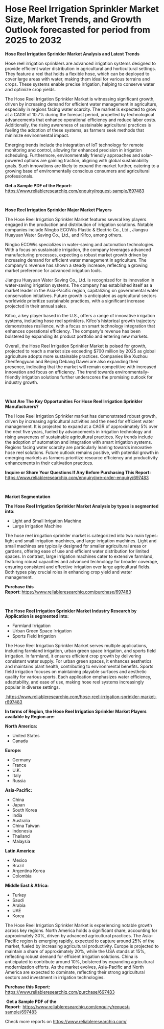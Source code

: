 <p><h1>Hose Reel Irrigation Sprinkler Market Size, Market Trends, and Growth Outlook forecasted for period from 2025 to 2032</h1></p><p><strong>Hose Reel Irrigation Sprinkler Market Analysis and Latest Trends</strong></p>
<p><p>Hose reel irrigation sprinklers are advanced irrigation systems designed to provide efficient water distribution in agricultural and horticultural settings. They feature a reel that holds a flexible hose, which can be deployed to cover large areas with water, making them ideal for various terrains and crops. These systems enable precise irrigation, helping to conserve water and optimize crop yields.</p><p>The Hose Reel Irrigation Sprinkler Market is witnessing significant growth, driven by increasing demand for efficient water management in agriculture, especially in regions facing water scarcity. The market is expected to grow at a CAGR of 10.7% during the forecast period, propelled by technological advancements that enhance operational efficiency and reduce labor costs. Additionally, the rising awareness of sustainable agricultural practices is fueling the adoption of these systems, as farmers seek methods that minimize environmental impact.</p><p>Emerging trends include the integration of IoT technology for remote monitoring and control, allowing for enhanced precision in irrigation scheduling. Furthermore, environmentally friendly approaches and solar-powered options are gaining traction, aligning with global sustainability goals. Such innovations are likely to expand the market further, catering to a growing base of environmentally conscious consumers and agricultural professionals.</p></p>
<p><strong>Get a Sample PDF of the Report:&nbsp;</strong> <a href="https://www.reliableresearchiq.com/enquiry/request-sample/697483?utm_campaign=3103&utm_medium=2&utm_source=Github&utm_content=ia&utm_term=23032025&utm_id=hose-reel-irrigation-sprinkler">https://www.reliableresearchiq.com/enquiry/request-sample/697483</a></p>
<p>&nbsp;</p>
<p><strong>Hose Reel Irrigation Sprinkler Major Market Players</strong></p>
<p><p>The Hose Reel Irrigation Sprinkler Market features several key players engaged in the production and distribution of irrigation solutions. Notable companies include Ningbo ECOWis Plastic & Electric Co., Ltd., Jiangsu Huayuan Water Saving Co., Ltd., and Kifco, among others.</p><p>Ningbo ECOWis specializes in water-saving and automation technologies. With a focus on sustainable irrigation, the company leverages advanced manufacturing processes, expecting a robust market growth driven by increasing demand for efficient water management in agriculture. The company's revenue has shown a steady increase, reflecting a growing market preference for advanced irrigation tools.</p><p>Jiangsu Huayuan Water Saving Co., Ltd. is recognized for its innovation in water-saving irrigation systems. The company has established itself as a market leader in the Asia-Pacific region, capitalizing on governmental water conservation initiatives. Future growth is anticipated as agricultural sectors worldwide prioritize sustainable practices, with a significant increase projected in their annual sales.</p><p>Kifco, a key player based in the U.S., offers a range of innovative irrigation systems, including hose reel sprinklers. Kifco's historical growth trajectory demonstrates resilience, with a focus on smart technology integration that enhances operational efficiency. The company's revenue has been bolstered by expanding its product portfolio and entering new markets.</p><p>Overall, the Hose Reel Irrigation Sprinkler Market is poised for growth, projected to reach a market size exceeding $700 million by 2025 as global agriculture adopts more sustainable practices. Companies like Xuzhou Zhenfengyuan and Beijing Debang Dawei are also expanding their presence, indicating that the market will remain competitive with increased innovation and focus on efficiency. The trend towards environmentally-friendly irrigation solutions further underscores the promising outlook for industry growth.</p></p>
<p>&nbsp;</p>
<p><strong>What Are The Key Opportunities For Hose Reel Irrigation Sprinkler Manufacturers?</strong></p>
<p><p>The Hose Reel Irrigation Sprinkler market has demonstrated robust growth, driven by increasing agricultural activities and the need for efficient water management. It is projected to expand at a CAGR of approximately 5% over the next five years, fueled by advancements in irrigation technology and rising awareness of sustainable agricultural practices. Key trends include the adoption of automation and integration with smart irrigation systems. Regions facing water scarcity are particularly leaning towards innovative hose reel solutions. Future outlook remains positive, with potential growth in emerging markets as farmers prioritize resource efficiency and productivity enhancements in their cultivation practices.</p></p>
<p><strong>Inquire or Share Your Questions If Any Before Purchasing This Report:</strong> <a href="https://www.reliableresearchiq.com/enquiry/pre-order-enquiry/697483?utm_campaign=3103&utm_medium=2&utm_source=Github&utm_content=ia&utm_term=23032025&utm_id=hose-reel-irrigation-sprinkler">https://www.reliableresearchiq.com/enquiry/pre-order-enquiry/697483</a></p>
<p>&nbsp;</p>
<p><strong>Market Segmentation</strong></p>
<p><strong>The Hose Reel Irrigation Sprinkler Market Analysis by types is segmented into:</strong></p>
<p><ul><li>Light and Small Irrigation Machine</li><li>Large Irrigation Machine</li></ul></p>
<p><p>The hose reel irrigation sprinkler market is categorized into two main types: light and small irrigation machines, and large irrigation machines. Light and small machines are typically designed for smaller agricultural areas or gardens, offering ease of use and efficient water distribution for limited spaces. In contrast, large irrigation machines cater to extensive farmland, featuring robust capacities and advanced technology for broader coverage, ensuring consistent and effective irrigation over large agricultural fields. Both types play crucial roles in enhancing crop yield and water management.</p></p>
<p><strong>Purchase this Report:&nbsp;</strong><a href="https://www.reliableresearchiq.com/purchase/697483?utm_campaign=3103&utm_medium=2&utm_source=Github&utm_content=ia&utm_term=23032025&utm_id=hose-reel-irrigation-sprinkler">https://www.reliableresearchiq.com/purchase/697483</a></p>
<p>&nbsp;</p>
<p><strong>The Hose Reel Irrigation Sprinkler Market Industry Research by Application is segmented into:</strong></p>
<p><ul><li>Farmland Irrigation</li><li>Urban Green Space Irrigation</li><li>Sports Field Irrigation</li></ul></p>
<p><p>The Hose Reel Irrigation Sprinkler Market serves multiple applications, including farmland irrigation, urban green space irrigation, and sports field irrigation. In farmland, it ensures efficient crop growth by delivering consistent water supply. For urban green spaces, it enhances aesthetics and maintains plant health, contributing to environmental benefits. Sports field irrigation focuses on maintaining playable surfaces and aesthetic quality for various sports. Each application emphasizes water efficiency, adaptability, and ease of use, making hose reel systems increasingly popular in diverse settings.</p></p>
<p><a href="https://www.reliableresearchiq.com/hose-reel-irrigation-sprinkler-market-r697483?utm_campaign=3103&utm_medium=2&utm_source=Github&utm_content=ia&utm_term=23032025&utm_id=hose-reel-irrigation-sprinkler">&nbsp;https://www.reliableresearchiq.com/hose-reel-irrigation-sprinkler-market-r697483</a></p>
<p><strong>In terms of Region, the Hose Reel Irrigation Sprinkler Market Players available by Region are:</strong></p>
<p>
    <p> <strong> North America: </strong>
        <ul>
            <li>United States</li>
            <li>Canada</li>
        </ul>
        </p> 
    <p> <strong> Europe: </strong>
        <ul>
            <li>Germany</li>
            <li>France</li>
            <li>U.K.</li>
            <li>Italy</li>
            <li>Russia</li>
        </ul>
        </p> 
    <p> <strong> Asia-Pacific: </strong>
        <ul>
            <li>China</li>
            <li>Japan</li>
            <li>South Korea</li>
            <li>India</li>
            <li>Australia</li>
            <li>China Taiwan</li>
            <li>Indonesia</li>
            <li>Thailand</li>
            <li>Malaysia</li>
        </ul>
        </p> 
    <p> <strong> Latin America: </strong>
        <ul>
            <li>Mexico</li>
            <li>Brazil</li>
            <li>Argentina Korea</li>
            <li>Colombia</li>
        </ul>
        </p> 
    <p> <strong> Middle East & Africa: </strong>
        <ul>
            <li>Turkey</li>
            <li>Saudi</li>
            <li>Arabia</li>
            <li>UAE</li>
            <li>Korea</li>
        </ul>
    </p>
    </p>
<p><p>The Hose Reel Irrigation Sprinkler Market is experiencing notable growth across key regions. North America holds a significant share, accounting for approximately 30%, driven by advanced agricultural practices. The Asia-Pacific region is emerging rapidly, expected to capture around 25% of the market, fueled by increasing agricultural productivity. Europe is projected to maintain a share of approximately 20%, while the USA stands at 15%, reflecting robust demand for efficient irrigation solutions. China is anticipated to contribute around 10%, bolstered by expanding agricultural modernization efforts. As the market evolves, Asia-Pacific and North America are expected to dominate, reflecting their strong agricultural sectors and investment in irrigation technologies.</p></p>
<p><strong>Purchase this Report: </strong><a href="https://www.reliableresearchiq.com/purchase/697483?utm_campaign=3103&utm_medium=2&utm_source=Github&utm_content=ia&utm_term=23032025&utm_id=hose-reel-irrigation-sprinkler">https://www.reliableresearchiq.com/purchase/697483</a></p>
<p>&nbsp;<strong>Get a Sample PDF of the Report:&nbsp;&nbsp;</strong><a href="https://www.reliableresearchiq.com/enquiry/request-sample/697483?utm_campaign=3103&utm_medium=2&utm_source=Github&utm_content=ia&utm_term=23032025&utm_id=hose-reel-irrigation-sprinkler">https://www.reliableresearchiq.com/enquiry/request-sample/697483</a></p>
<p><strong></strong></p>
<p>Check more reports on <a href="https://www.reliableresearchiq.com/?utm_campaign=3103&utm_medium=2&utm_source=Github&utm_content=ia&utm_term=23032025&utm_id=hose-reel-irrigation-sprinkler">https://www.reliableresearchiq.com/</a></p>
